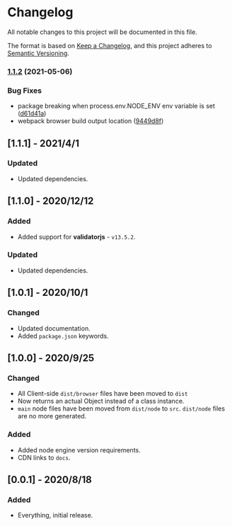 # Changelog

All notable changes to this project will be documented in this file.

The format is based on [Keep a Changelog](https://keepachangelog.com/en/1.0.0/),
and this project adheres to [Semantic Versioning](https://semver.org/spec/v2.0.0.html).

### [1.1.2](https://www.github.com/oslllo/validator/compare/v1.1.1...v1.1.2) (2021-05-06)


### Bug Fixes

* package breaking when process.env.NODE_ENV env variable is set ([d61d41a](https://www.github.com/oslllo/validator/commit/d61d41a6b93aeb1e9581212ffc58cfbd93a13baf))
* webpack browser build output location ([9449d8f](https://www.github.com/oslllo/validator/commit/9449d8f5f38bca5aeb5be41da73d87ce620d0de4))

## [1.1.1] - 2021/4/1

### Updated

- Updated dependencies.

## [1.1.0] - 2020/12/12

### Added

- Added support for **validatorjs** - `v13.5.2`.

### Updated

- Updated dependencies.

## [1.0.1] - 2020/10/1

### Changed

- Updated documentation.
- Added `package.json` keywords.

## [1.0.0] - 2020/9/25

### Changed

- All Client-side `dist/browser` files have been moved to `dist`
- Now returns an actual Object instead of a class instance.
- `main` node files have been moved from `dist/node` to `src`. `dist/node` files are no more generated.

### Added

- Added node engine version requirements.
- CDN links to `docs`.

## [0.0.1] - 2020/8/18

### Added

- Everything, initial release.
